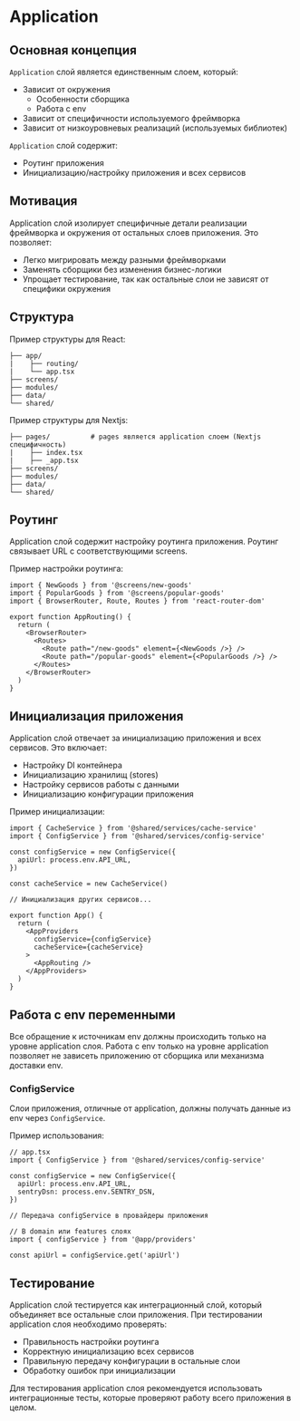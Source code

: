 # Application

## Основная концепция

`Application` слой является единственным слоем, который:

- Зависит от окружения
  - Особенности сборщика
  - Работа с env
- Зависит от специфичности используемого фреймворка
- Зависит от низкоуровневых реализаций (используемых библиотек)

`Application` слой содержит:

- Роутинг приложения
- Инициализацию/настройку приложения и всех сервисов

## Мотивация

Application слой изолирует специфичные детали реализации фреймворка и окружения от остальных слоев приложения. Это позволяет:

- Легко мигрировать между разными фреймворками
- Заменять сборщики без изменения бизнес-логики
- Упрощает тестирование, так как остальные слои не зависят от специфики окружения

## Структура

Пример структуры для React:

```
├── app/
|    ├── routing/
|    └── app.tsx
├── screens/
├── modules/
├── data/
└── shared/
```

Пример структуры для Nextjs:

```
├── pages/          # pages является application слоем (Nextjs специфичность)
|    ├── index.tsx
|    ├── _app.tsx
├── screens/
├── modules/
├── data/
└── shared/
```

## Роутинг

Application слой содержит настройку роутинга приложения. Роутинг связывает URL с соответствующими screens.

Пример настройки роутинга:

```tsx
import { NewGoods } from '@screens/new-goods'
import { PopularGoods } from '@screens/popular-goods'
import { BrowserRouter, Route, Routes } from 'react-router-dom'

export function AppRouting() {
  return (
    <BrowserRouter>
      <Routes>
        <Route path="/new-goods" element={<NewGoods />} />
        <Route path="/popular-goods" element={<PopularGoods />} />
      </Routes>
    </BrowserRouter>
  )
}
```

## Инициализация приложения

Application слой отвечает за инициализацию приложения и всех сервисов. Это включает:

- Настройку DI контейнера
- Инициализацию хранилищ (stores)
- Настройку сервисов работы с данными
- Инициализацию конфигурации приложения

Пример инициализации:

```tsx
import { CacheService } from '@shared/services/cache-service'
import { ConfigService } from '@shared/services/config-service'

const configService = new ConfigService({
  apiUrl: process.env.API_URL,
})

const cacheService = new CacheService()

// Инициализация других сервисов...

export function App() {
  return (
    <AppProviders
      configService={configService}
      cacheService={cacheService}
    >
      <AppRouting />
    </AppProviders>
  )
}
```

## Работа с env переменными

Все обращение к источникам env должны происходить только на уровне application слоя. Работа с env только на уровне application позволяет не зависеть приложению от сборщика или механизма доставки env.

### ConfigService

Слои приложения, отличные от application, должны получать данные из env через `ConfigService`.

Пример использования:

```tsx
// app.tsx
import { ConfigService } from '@shared/services/config-service'

const configService = new ConfigService({
  apiUrl: process.env.API_URL,
  sentryDsn: process.env.SENTRY_DSN,
})

// Передача configService в провайдеры приложения
```

```tsx
// В domain или features слоях
import { configService } from '@app/providers'

const apiUrl = configService.get('apiUrl')
```

## Тестирование

Application слой тестируется как интеграционный слой, который объединяет все остальные слои приложения. При тестировании application слоя необходимо проверять:

- Правильность настройки роутинга
- Корректную инициализацию всех сервисов
- Правильную передачу конфигурации в остальные слои
- Обработку ошибок при инициализации

Для тестирования application слоя рекомендуется использовать интеграционные тесты, которые проверяют работу всего приложения в целом.
